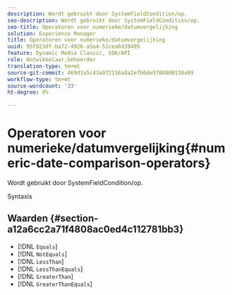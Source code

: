 ```yaml
---
description: Wordt gebruikt door SystemFieldCondition/op.
seo-description: Wordt gebruikt door SystemFieldCondition/op.
seo-title: Operatoren voor numerieke/datumvergelijking
solution: Experience Manager
title: Operatoren voor numerieke/datumvergelijking
uuid: 95f923df-ba72-4926-a5a4-51cea6d39495
feature: Dynamic Media Classic, SDK/API
role: Ontwikkelaar,beheerder
translation-type: tm+mt
source-git-commit: 469d1a5c43a972116a8a2efb0de5708800130a99
workflow-type: tm+mt
source-wordcount: '33'
ht-degree: 0%

---
```



# Operatoren voor numerieke/datumvergelijking{#numeric-date-comparison-operators}

Wordt gebruikt door SystemFieldCondition/op.

Syntaxis

## Waarden {#section-a12a6cc2a71f4808ac0ed4c112781bb3}

* [!DNL `Equals`]
* [!DNL `NotEquals`]
* [!DNL `LessThan`]
* [!DNL `LessThanEquals`]
* [!DNL `GreaterThan`]
* [!DNL `GreaterThanEquals`]

